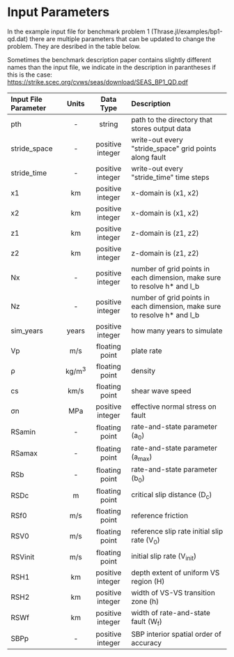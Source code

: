 # Input Parameters

In the example input file for benchmark problem 1 (Thrase.jl/examples/bp1-qd.dat) there are multiple parameters that can be updated to change the problem.
They are desribed in the table below. 

Sometimes the benchmark description paper contains slightly different names than the input file, we indicate in the description in parantheses if this is the case: https://strike.scec.org/cvws/seas/download/SEAS_BP1_QD.pdf

| Input File Parameter | Units | Data Type | Description | 
| :-------- | :--------: | :--------: | :-------- | 
| pth | - | string | path to the directory that stores output data 
| stride_space | - | positive integer | write-out every "stride_space" grid points along fault
| stride_time | - | positive integer | write-out every "stride_time" time steps
| x1 | km | positive integer | x-domain is (x1, x2)
| x2 | km | positive integer | x-domain is (x1, x2)
| z1 | km | positive integer | z-domain is (z1, z2)
| z2 | km | positive integer | z-domain is (z1, z2)
| Nx | - | positive integer | number of grid points in each dimension, make sure to resolve h* and l_b 
| Nz | - | positive integer | number of grid points in each dimension, make sure to resolve h* and l_b
| sim_years | years | positive integer | how many years to simulate
| Vp | m/s | floating point | plate rate
| ρ | kg/m<sup>3</sup> | floating point | density
| cs | km/s | floating point | shear wave speed
| σn | MPa | positive integer | effective normal stress on fault
| RSamin | - | floating point | rate-and-state parameter (a<sub>0</sub>)
| RSamax | - | floating point | rate-and-state parameter (a<sub>max</sub>)
| RSb | - | floating point | rate-and-state parameter (b<sub>0</sub>)
| RSDc | m | floating point | critical slip distance (D<sub>c</sub>)
| RSf0 | m/s | floating point | reference friction 
| RSV0 | m/s | floating point | reference slip rate initial slip rate (V<sub>0</sub>)
| RSVinit | m/s | floating point | initial slip rate (V<sub>init</sub>)
| RSH1 | km | positive integer | depth extent of uniform VS region (H)
| RSH2 | km | positive integer | width of VS-VS transition zone (h)
| RSWf | km | positive integer | width of rate-and-state fault (W<sub>f</sub>)
| SBPp | - | positive integer | SBP interior spatial order of accuracy
